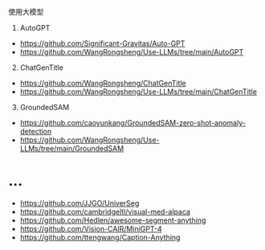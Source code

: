 使用大模型
1. AutoGPT
- https://github.com/Significant-Gravitas/Auto-GPT
- https://github.com/WangRongsheng/Use-LLMs/tree/main/AutoGPT
2. ChatGenTitle
- https://github.com/WangRongsheng/ChatGenTitle
- https://github.com/WangRongsheng/Use-LLMs/tree/main/ChatGenTitle
3. GroundedSAM
- https://github.com/caoyunkang/GroundedSAM-zero-shot-anomaly-detection
- https://github.com/WangRongsheng/Use-LLMs/tree/main/GroundedSAM

# ...
- https://github.com/JJGO/UniverSeg
- https://github.com/cambridgeltl/visual-med-alpaca
- https://github.com/Hedlen/awesome-segment-anything
- https://github.com/Vision-CAIR/MiniGPT-4
- https://github.com/ttengwang/Caption-Anything
